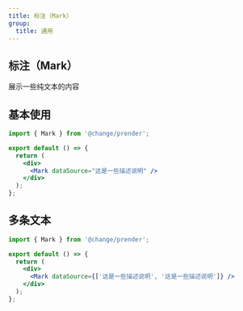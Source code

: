 ```yaml
---
title: 标注（Mark）
group:
  title: 通用
---
```


## 标注（Mark）

展示一些纯文本的内容

## 基本使用

```jsx
import { Mark } from '@change/prender';

export default () => {
  return (
    <div>
      <Mark dataSource="这是一些描述说明" />
    </div>
  );
};
```

## 多条文本

```jsx
import { Mark } from '@change/prender';

export default () => {
  return (
    <div>
      <Mark dataSource={['这是一些描述说明', '这是一些描述说明']} />
    </div>
  );
};
```
